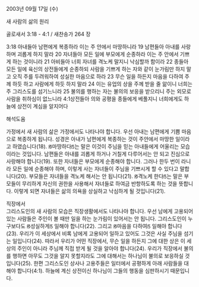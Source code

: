 2003년 09월 17일 (수)

새 사람의 삶의 원리



골로새서 3:18 - 4:1 / 새찬송가 264 장


3:18 아내들아 남편에게 복종하라 이는 주 안에서 마땅하니라 
19 남편들아 아내를 사랑하며 괴롭게 하지 말라 
20 자녀들아 모든 일에 부모에게 순종하라 이는 주 안에서 기쁘게 하는 것이니라 
21 아비들아 너희 자녀를 격노케 말지니 낙심할까 함이라 
22 종들아 모든 일에 육신의 상전들에게 순종하되 사람을 기쁘게 하는 자와 같이 눈가림만 하지 말고 오직 주를 두려워하여 성실한 마음으로 하라 
23 무슨 일을 하든지 마음을 다하여 주께 하듯 하고 사람에게 하듯 하지 말라 
24 이는 유업의 상을 주께 받을 줄 앎이니 너희는 주 그리스도를 섬기느니라 
25 불의를 행하는 자는 불의의 보응을 받으리니 주는 외모로 사람을 취하심이 없느니라 
4:1상전들아 의와 공평을 종들에게 베풀지니 너희에게도 하늘에 상전이 계심을 알지어다

해석도움





가정에서 
새 사람의 삶은 가정에서도 나타나야 합니다. 우선 아내는 남편에게 기쁨 마음으로 복종하게 됩니다. 성경은 아내가 남편에게 복종하는 것이 주안에서 마땅한 일이라고 하였습니다(18). ꡐ마땅하다ꡑ는 말은 이것이 주님을 믿는 아내들에게 어울리는 모습이라는 것입니다. 남편들은 아내를 괴롭게 하거나 거칠게 다루어서는 안 되고 진심으로 사랑해야 합니다(19). 또한 자녀들은 부모에게 순종해야 합니다. 그러나 한두 번이 라니라 모든 일에 순종해야 하며, 이렇게 사는 자녀들이 주님을 기쁘시게 할 수 있다고 말합니다(20). 부모들은 자녀들을 격노케 해서는 안 됩니다(21). ꡐ격노케 한다ꡑ는 말은 부모들이 무리하게 자신의 권한을 사용해서 자녀들로 하여금 반항하도록 하는 것을 뜻합니다. 이렇게 되면 자녀들은 삶의 의욕을 상실하고 낙심하게 될 것입니다(21). 

직장에서   
그리스도인의 새 사람의 모습은 직장생활에서도 나타나야 합니다. 우선 남에게 고용되어 있는 사람들은 주인이 볼 때만 일을 하는 눈가림이 있어서는 안 됩니다. 그리스도인이 누구보다도 ꡐ성실하게ꡑ 일해야 합니다(22). 그리고 ꡐ마음을 다하여ꡑ 일해야 합니다(23). 우리가 이 세상에서 비록 남에게 고용되어 일하고 있어도 그것은 사실 주님을 섬기는 일입니다(24). 따라서 우리가 어떤 직장에서, 무슨 일을 하든지 그에 대한 상은 이 세상의 주인이 아니라 주님께 직접 받게 될 것을 알아야 합니다(24). 우리가 직장에서 불의를 행하면 아무도 그것을 알지 못할지라도 그에 대해서는 하나님이 불의로 보응하실 것입니다(25). 한편 그리스도인 상사나 고용주들은 일터에서 공평하게 아래 사람들을 대해야 합니다(4:1). 하늘에 계신 상전이신 하나님이 그들의 행동을 심판하시기 때문입니다.